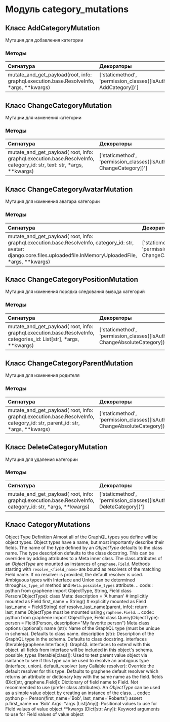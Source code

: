 # Модуль category_mutations



## Класс AddCategoryMutation

Мутация для добавления категории

### Методы

| Сигнатура                                                                               | Декораторы                                                             | Описание |
| :-------------------------------------------------------------------------------------- | :--------------------------------------------------------------------- | :------- |
| mutate_and_get_payload(root, info: graphql.execution.base.ResolveInfo, *args, **kwargs) | ['staticmethod', 'permission_classes([IsAuthenticated, AddCategory])'] | -        |

## Класс ChangeCategoryMutation

Мутации для изменения категории

### Методы

| Сигнатура                                                                                                             | Декораторы                                                                | Описание |
| :-------------------------------------------------------------------------------------------------------------------- | :------------------------------------------------------------------------ | :------- |
| mutate_and_get_payload( root, info: graphql.execution.base.ResolveInfo, category_id: str, text: str, *args, **kwargs) | ['staticmethod', 'permission_classes([IsAuthenticated, ChangeCategory])'] | -        |

## Класс ChangeCategoryAvatarMutation

Мутация для изменения аватара категории

### Методы

| Сигнатура                                                                                                                                                               | Декораторы                                                                | Описание |
| :---------------------------------------------------------------------------------------------------------------------------------------------------------------------- | :------------------------------------------------------------------------ | :------- |
| mutate_and_get_payload( root, info: graphql.execution.base.ResolveInfo, category_id: str, avatar: django.core.files.uploadedfile.InMemoryUploadedFile, *args, **kwargs) | ['staticmethod', 'permission_classes([IsAuthenticated, ChangeCategory])'] | -        |

## Класс ChangeCategoryPositionMutation

Мутация для изменения порядка следования вывода категорий

### Методы

| Сигнатура                                                                                                          | Декораторы                                                                        | Описание |
| :----------------------------------------------------------------------------------------------------------------- | :-------------------------------------------------------------------------------- | :------- |
| mutate_and_get_payload( root, info: graphql.execution.base.ResolveInfo, categories_id: List[str], *args, **kwargs) | ['staticmethod', 'permission_classes([IsAuthenticated, ChangeAbsoluteCategory])'] | -        |

## Класс ChangeCategoryParentMutation

Мутация для изменения родителя

### Методы

| Сигнатура                                                                                                                  | Декораторы                                                                        | Описание |
| :------------------------------------------------------------------------------------------------------------------------- | :-------------------------------------------------------------------------------- | :------- |
| mutate_and_get_payload( root, info: graphql.execution.base.ResolveInfo, category_id: str, parent_id: str, *args, **kwargs) | ['staticmethod', 'permission_classes([IsAuthenticated, ChangeAbsoluteCategory])'] | -        |

## Класс DeleteCategoryMutation

Мутация для удаления категории

### Методы

| Сигнатура                                                                                                  | Декораторы                                                                | Описание |
| :--------------------------------------------------------------------------------------------------------- | :------------------------------------------------------------------------ | :------- |
| mutate_and_get_payload( root, info: graphql.execution.base.ResolveInfo, category_id: str, *args, **kwargs) | ['staticmethod', 'permission_classes([IsAuthenticated, DeleteCategory])'] | -        |

## Класс CategoryMutations

Object Type Definition Almost all of the GraphQL types you define will be object types. Object types have a name, but most importantly describe their fields. The name of the type defined by an _ObjectType_ defaults to the class name. The type description defaults to the class docstring. This can be overriden by adding attributes to a Meta inner class. The class attributes of an _ObjectType_ are mounted as instances of ``graphene.Field``. Methods starting with ``resolve_<field_name>`` are bound as resolvers of the matching Field name. If no resolver is provided, the default resolver is used. Ambiguous types with Interface and Union can be determined through``is_type_of`` method and ``Meta.possible_types`` attribute. .. code:: python from graphene import ObjectType, String, Field class Person(ObjectType): class Meta: description = 'A human' # implicitly mounted as Field first_name = String() # explicitly mounted as Field last_name = Field(String) def resolve_last_name(parent, info): return last_name ObjectType must be mounted using ``graphene.Field``. .. code:: python from graphene import ObjectType, Field class Query(ObjectType): person = Field(Person, description="My favorite person") Meta class options (optional): name (str): Name of the GraphQL type (must be unique in schema). Defaults to class name. description (str): Description of the GraphQL type in the schema. Defaults to class docstring. interfaces (Iterable[graphene.Interface]): GraphQL interfaces to extend with this object. all fields from interface will be included in this object's schema. possible_types (Iterable[class]): Used to test parent value object via isintance to see if this type can be used to resolve an ambigous type (interface, union). default_resolver (any Callable resolver): Override the default resolver for this type. Defaults to graphene default resolver which returns an attribute or dictionary key with the same name as the field. fields (Dict[str, graphene.Field]): Dictionary of field name to Field. Not recommended to use (prefer class attributes). An _ObjectType_ can be used as a simple value object by creating an instance of the class. .. code:: python p = Person(first_name='Bob', last_name='Roberts') assert p.first_name == 'Bob' Args: *args (List[Any]): Positional values to use for Field values of value object **kwargs (Dict[str: Any]): Keyword arguments to use for Field values of value object
